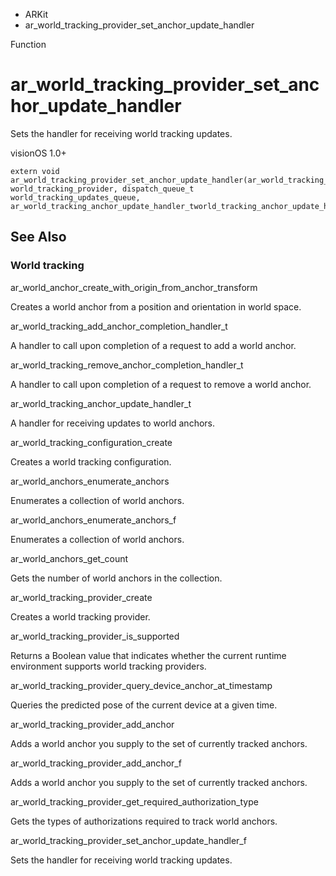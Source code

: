 

- ARKit
-  ar_world_tracking_provider_set_anchor_update_handler 

Function

# ar_world_tracking_provider_set_anchor_update_handler

Sets the handler for receiving world tracking updates.

visionOS 1.0+

``` source
extern void ar_world_tracking_provider_set_anchor_update_handler(ar_world_tracking_provider_t world_tracking_provider, dispatch_queue_t world_tracking_updates_queue, ar_world_tracking_anchor_update_handler_tworld_tracking_anchor_update_handler);
```

## See Also

### World tracking

ar_world_anchor_create_with_origin_from_anchor_transform

Creates a world anchor from a position and orientation in world space.

ar_world_tracking_add_anchor_completion_handler_t

A handler to call upon completion of a request to add a world anchor.

ar_world_tracking_remove_anchor_completion_handler_t

A handler to call upon completion of a request to remove a world anchor.

ar_world_tracking_anchor_update_handler_t

A handler for receiving updates to world anchors.

ar_world_tracking_configuration_create

Creates a world tracking configuration.

ar_world_anchors_enumerate_anchors

Enumerates a collection of world anchors.

ar_world_anchors_enumerate_anchors_f

Enumerates a collection of world anchors.

ar_world_anchors_get_count

Gets the number of world anchors in the collection.

ar_world_tracking_provider_create

Creates a world tracking provider.

ar_world_tracking_provider_is_supported

Returns a Boolean value that indicates whether the current runtime environment supports world tracking providers.

ar_world_tracking_provider_query_device_anchor_at_timestamp

Queries the predicted pose of the current device at a given time.

ar_world_tracking_provider_add_anchor

Adds a world anchor you supply to the set of currently tracked anchors.

ar_world_tracking_provider_add_anchor_f

Adds a world anchor you supply to the set of currently tracked anchors.

ar_world_tracking_provider_get_required_authorization_type

Gets the types of authorizations required to track world anchors.

ar_world_tracking_provider_set_anchor_update_handler_f

Sets the handler for receiving world tracking updates.

